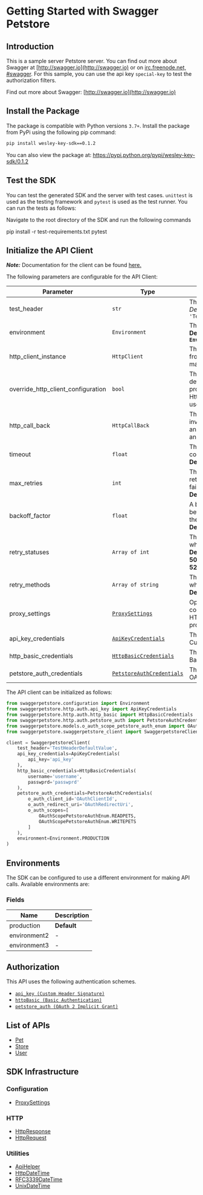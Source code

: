 
# Getting Started with Swagger Petstore

## Introduction

This is a sample server Petstore server.  You can find out more about Swagger at [http://swagger.io](http://swagger.io) or on [irc.freenode.net, #swagger](http://swagger.io/irc/).  For this sample, you can use the api key `special-key` to test the authorization filters.

Find out more about Swagger: [http://swagger.io](http://swagger.io)

## Install the Package

The package is compatible with Python versions `3.7+`.
Install the package from PyPi using the following pip command:

```bash
pip install wesley-key-sdk==0.1.2
```

You can also view the package at:
https://pypi.python.org/pypi/wesley-key-sdk/0.1.2

## Test the SDK

You can test the generated SDK and the server with test cases. `unittest` is used as the testing framework and `pytest` is used as the test runner. You can run the tests as follows:

Navigate to the root directory of the SDK and run the following commands


pip install -r test-requirements.txt
pytest


## Initialize the API Client

**_Note:_** Documentation for the client can be found [here.](https://www.github.com/ZahraN444/wesley-key-python-sdk/tree/0.1.2/doc/client.md)

The following parameters are configurable for the API Client:

| Parameter | Type | Description |
|  --- | --- | --- |
| test_header | `str` | This is a test header<br>*Default*: `'TestHeaderDefaultValue'` |
| environment | `Environment` | The API environment. <br> **Default: `Environment.PRODUCTION`** |
| http_client_instance | `HttpClient` | The Http Client passed from the sdk user for making requests |
| override_http_client_configuration | `bool` | The value which determines to override properties of the passed Http Client from the sdk user |
| http_call_back | `HttpCallBack` | The callback value that is invoked before and after an HTTP call is made to an endpoint |
| timeout | `float` | The value to use for connection timeout. <br> **Default: 60** |
| max_retries | `int` | The number of times to retry an endpoint call if it fails. <br> **Default: 0** |
| backoff_factor | `float` | A backoff factor to apply between attempts after the second try. <br> **Default: 2** |
| retry_statuses | `Array of int` | The http statuses on which retry is to be done. <br> **Default: [408, 413, 429, 500, 502, 503, 504, 521, 522, 524]** |
| retry_methods | `Array of string` | The http methods on which retry is to be done. <br> **Default: ['GET', 'PUT']** |
| proxy_settings | [`ProxySettings`](https://www.github.com/ZahraN444/wesley-key-python-sdk/tree/0.1.2/doc/proxy-settings.md) | Optional proxy configuration to route HTTP requests through a proxy server. |
| api_key_credentials | [`ApiKeyCredentials`](https://www.github.com/ZahraN444/wesley-key-python-sdk/tree/0.1.2/doc/auth/custom-header-signature.md) | The credential object for Custom Header Signature |
| http_basic_credentials | [`HttpBasicCredentials`](https://www.github.com/ZahraN444/wesley-key-python-sdk/tree/0.1.2/doc/auth/basic-authentication.md) | The credential object for Basic Authentication |
| petstore_auth_credentials | [`PetstoreAuthCredentials`](https://www.github.com/ZahraN444/wesley-key-python-sdk/tree/0.1.2/doc/auth/oauth-2-implicit-grant.md) | The credential object for OAuth 2 Implicit Grant |

The API client can be initialized as follows:

```python
from swaggerpetstore.configuration import Environment
from swaggerpetstore.http.auth.api_key import ApiKeyCredentials
from swaggerpetstore.http.auth.http_basic import HttpBasicCredentials
from swaggerpetstore.http.auth.petstore_auth import PetstoreAuthCredentials
from swaggerpetstore.models.o_auth_scope_petstore_auth_enum import OAuthScopePetstoreAuthEnum
from swaggerpetstore.swaggerpetstore_client import SwaggerpetstoreClient

client = SwaggerpetstoreClient(
    test_header='TestHeaderDefaultValue',
    api_key_credentials=ApiKeyCredentials(
        api_key='api_key'
    ),
    http_basic_credentials=HttpBasicCredentials(
        username='username',
        passwprd='passwprd'
    ),
    petstore_auth_credentials=PetstoreAuthCredentials(
        o_auth_client_id='OAuthClientId',
        o_auth_redirect_uri='OAuthRedirectUri',
        o_auth_scopes=[
            OAuthScopePetstoreAuthEnum.READPETS,
            OAuthScopePetstoreAuthEnum.WRITEPETS
        ]
    ),
    environment=Environment.PRODUCTION
)
```

## Environments

The SDK can be configured to use a different environment for making API calls. Available environments are:

### Fields

| Name | Description |
|  --- | --- |
| production | **Default** |
| environment2 | - |
| environment3 | - |

## Authorization

This API uses the following authentication schemes.

* [`api_key (Custom Header Signature)`](https://www.github.com/ZahraN444/wesley-key-python-sdk/tree/0.1.2/doc/auth/custom-header-signature.md)
* [`httpBasic (Basic Authentication)`](https://www.github.com/ZahraN444/wesley-key-python-sdk/tree/0.1.2/doc/auth/basic-authentication.md)
* [`petstore_auth (OAuth 2 Implicit Grant)`](https://www.github.com/ZahraN444/wesley-key-python-sdk/tree/0.1.2/doc/auth/oauth-2-implicit-grant.md)

## List of APIs

* [Pet](https://www.github.com/ZahraN444/wesley-key-python-sdk/tree/0.1.2/doc/controllers/pet.md)
* [Store](https://www.github.com/ZahraN444/wesley-key-python-sdk/tree/0.1.2/doc/controllers/store.md)
* [User](https://www.github.com/ZahraN444/wesley-key-python-sdk/tree/0.1.2/doc/controllers/user.md)

## SDK Infrastructure

### Configuration

* [ProxySettings](https://www.github.com/ZahraN444/wesley-key-python-sdk/tree/0.1.2/doc/proxy-settings.md)

### HTTP

* [HttpResponse](https://www.github.com/ZahraN444/wesley-key-python-sdk/tree/0.1.2/doc/http-response.md)
* [HttpRequest](https://www.github.com/ZahraN444/wesley-key-python-sdk/tree/0.1.2/doc/http-request.md)

### Utilities

* [ApiHelper](https://www.github.com/ZahraN444/wesley-key-python-sdk/tree/0.1.2/doc/api-helper.md)
* [HttpDateTime](https://www.github.com/ZahraN444/wesley-key-python-sdk/tree/0.1.2/doc/http-date-time.md)
* [RFC3339DateTime](https://www.github.com/ZahraN444/wesley-key-python-sdk/tree/0.1.2/doc/rfc3339-date-time.md)
* [UnixDateTime](https://www.github.com/ZahraN444/wesley-key-python-sdk/tree/0.1.2/doc/unix-date-time.md)

